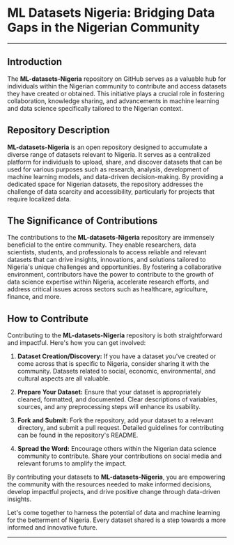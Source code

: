 # ML Datasets Nigeria: Bridging Data Gaps in the Nigerian Community

---

## Introduction
The **ML-datasets-Nigeria** repository on GitHub serves as a valuable hub for individuals within the Nigerian community to contribute and access datasets they have created or obtained. This initiative plays a crucial role in fostering collaboration, knowledge sharing, and advancements in machine learning and data science specifically tailored to the Nigerian context.

## Repository Description
**ML-datasets-Nigeria** is an open repository designed to accumulate a diverse range of datasets relevant to Nigeria. It serves as a centralized platform for individuals to upload, share, and discover datasets that can be used for various purposes such as research, analysis, development of machine learning models, and data-driven decision-making. By providing a dedicated space for Nigerian datasets, the repository addresses the challenge of data scarcity and accessibility, particularly for projects that require localized data.

## The Significance of Contributions
The contributions to the **ML-datasets-Nigeria** repository are immensely beneficial to the entire community. They enable researchers, data scientists, students, and professionals to access reliable and relevant datasets that can drive insights, innovations, and solutions tailored to Nigeria's unique challenges and opportunities. By fostering a collaborative environment, contributors have the power to contribute to the growth of data science expertise within Nigeria, accelerate research efforts, and address critical issues across sectors such as healthcare, agriculture, finance, and more.

## How to Contribute
Contributing to the **ML-datasets-Nigeria** repository is both straightforward and impactful. Here's how you can get involved:

1. **Dataset Creation/Discovery:** If you have a dataset you've created or come across that is specific to Nigeria, consider sharing it with the community. Datasets related to social, economic, environmental, and cultural aspects are all valuable.

2. **Prepare Your Dataset:** Ensure that your dataset is appropriately cleaned, formatted, and documented. Clear descriptions of variables, sources, and any preprocessing steps will enhance its usability.

3. **Fork and Submit:** Fork the repository, add your dataset to a relevant directory, and submit a pull request. Detailed guidelines for contributing can be found in the repository's README.

4. **Spread the Word:** Encourage others within the Nigerian data science community to contribute. Share your contributions on social media and relevant forums to amplify the impact.

By contributing your datasets to **ML-datasets-Nigeria**, you are empowering the community with the resources needed to make informed decisions, develop impactful projects, and drive positive change through data-driven insights.

Let's come together to harness the potential of data and machine learning for the betterment of Nigeria. Every dataset shared is a step towards a more informed and innovative future.

---
